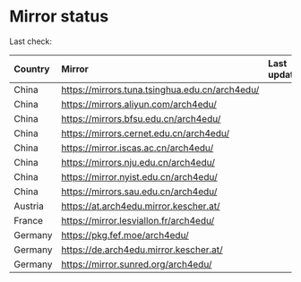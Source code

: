<script src="./time.js"></script>
# Mirror status
Last check: <script type="text/javascript">localize(1721150241.684014);</script>

|Country|Mirror|Last update|
|:------|:-----|:----------|
|China|https://mirrors.tuna.tsinghua.edu.cn/arch4edu/|<script type="text/javascript">localize(1721111880);</script>|
|China|https://mirrors.aliyun.com/arch4edu/|<script type="text/javascript">localize(1721111880);</script>|
|China|https://mirrors.bfsu.edu.cn/arch4edu/|<script type="text/javascript">localize(1721111880);</script>|
|China|https://mirrors.cernet.edu.cn/arch4edu/|<script type="text/javascript">localize(1721111880);</script>|
|China|https://mirror.iscas.ac.cn/arch4edu/|<script type="text/javascript">localize(1721111880);</script>|
|China|https://mirrors.nju.edu.cn/arch4edu/|<script type="text/javascript">localize(1721068503);</script>|
|China|https://mirror.nyist.edu.cn/arch4edu/|<script type="text/javascript">localize(1721111880);</script>|
|China|https://mirrors.sau.edu.cn/arch4edu/|<script type="text/javascript">localize(1721111880);</script>|
|Austria|https://at.arch4edu.mirror.kescher.at/|<script type="text/javascript">localize(1721111880);</script>|
|France|https://mirror.lesviallon.fr/arch4edu/|<script type="text/javascript">localize(1721111880);</script>|
|Germany|https://pkg.fef.moe/arch4edu/|<script type="text/javascript">localize(1721111880);</script>|
|Germany|https://de.arch4edu.mirror.kescher.at/|<script type="text/javascript">localize(1721111880);</script>|
|Germany|https://mirror.sunred.org/arch4edu/|<script type="text/javascript">localize(1721111880);</script>|

<script src="./tablefilter/tablefilter.js"></script>
<script src="./table.js"></script>